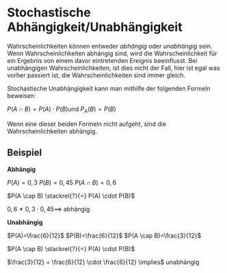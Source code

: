 # Stochastische Abhängigkeit/Unabhängigkeit

Wahrscheinlichkeiten können entweder *abhängig* oder *unabhängig* sein. Wenn Wahrscheinlichkeiten abhängig sind, wird die Wahrscheinlichkeit für ein Ergebnis von einem davor eintretenden Ereignis beeinflusst. Bei unabhängigen Wahrscheinlichkeiten, ist dies nicht der Fall, hier ist egal was vorher passiert ist, die Wahrscheinlichkeiten sind immer gleich.

Stochastische Unabhängigkeit kann man mithilfe der folgenden Formeln beweisen:

$P(A \cap B)=P(A) \cdot P(B)​$ und $P_A(B)=P(B)​$

Wenn eine dieser beiden Formeln nicht aufgeht, sind die Wahrscheinlichkeiten abhängig.

## Beispiel

**Abhängig**

$P(A)=0,3​$ $P(B)=0,45​$ $P(A \cap B)=0,6​$

$P(A \cap B) \stackrel{?}{=} P(A) \cdot P(B)​$

$0,6 \ne 0,3 \cdot 0,45 \implies$ abhängig

**Unabhängig**

$P(A)=\frac{6}{12}​$ $P(B)=\frac{6}{12}​$ $P(A \cap B)=\frac{3}{12}​$

$P(A \cap B) \stackrel{?}{=} P(A) \cdot P(B)$

$\frac{3}{12} = \frac{6}{12}  \cdot \frac{6}{12} \implies$ unabhängig